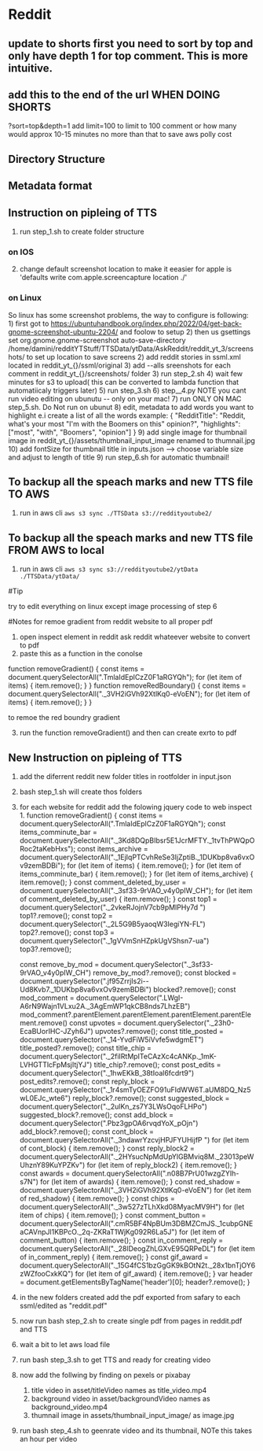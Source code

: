 # Reddit


## update to shorts first you need to sort by top and only have depth 1 for top comment. This is more intuitive.
## add this to the end of the url WHEN DOING SHORTS
?sort=top&depth=1
add limit=100
to limit to 100 comment or how many would approx 10-15 minutes no more than that to save aws polly cost
## Directory Structure




## Metadata format

## Instruction on pipleing of TTS
1) run step_1.sh to create folder structure
### on IOS
2) change default screenshot location to make it eeasier for apple is
    'defaults write com.apple.screencapture location ./'
### on Linux
So linux has some screenshot problems, the way to configure is following:
    1) first got to https://ubuntuhandbook.org/index.php/2022/04/get-back-gnome-screenshot-ubuntu-2204/ and foolow to setup
    2) then us gsettings set org.gnome.gnome-screenshot auto-save-directory /home/damini/redditYTStuff/TTSData/ytData/AskReddit/reddit_yt_3/screenshots/
    to set up location to save screens
2) add reddit stories in ssml.xml located in reddit_yt_{}/ssml/original
3) add --alls sreenshots for each comment in reddit_yt_{}/screenshots/ folder
3) run step_2.sh
4) wait few minutes for s3 to upload( this can be converted to lambda function that automatiicaly triggers later)
5) run step_3.sh
6) step__4.py
NOTE you cant run video editing on ubunutu -- only on your mac!
7) run ONLY ON MAC step_5.sh. Do Not run on ubunut
8) edit, metadata to add words you want to highlight e.i create a list of all the words
example:
{
"RedditTitle": "Reddit, what's your most \"I'm with the Boomers on this\" opinion?",
"highlights":  ["most", "with", "Boomers", "opinion"]
}
9) add single image for thumbnail image in reddit_yt_{}/assets/thumbnail_input_image renamed to thumnail.jpg
10) add fontSize for thumbnail title in inputs.json --> choose variable size and adjust to length of title
9) run step_6.sh for automatic thumbnail!

## To backup all the speach marks and new TTS file TO AWS
1) run in aws cli
    `aws s3 sync ./TTSData s3://reddityoutube2/`
## To backup all the speach marks and new TTS file FROM AWS to local
1) run in aws cli
    `aws s3 sync s3://reddityoutube2/ytData ./TTSData/ytData/ `

#Tip

try to edit everything on linux except image processing of step 6

#Notes for remoe gradient from reddit website to all proper pdf
1) open inspect element in reddit ask reddit whateever website to convert to pdf
2) paste this as a function in the conolse

function removeGradient() {
    const items = document.querySelectorAll(".TmlaIdEplCzZ0F1aRGYQh");
    for (let item of items) {
         item.remove();
    }
}
function removeRedBoundary() {
    const items = document.querySelectorAll("._3VH2iGVh92XtlKq0-eVoEN");
    for (let item of items) {
         item.remove();
    }
}

to remoe the red boundry gradient



3) run the function removeGradient()
and then can create exrto to pdf

## New Instruction on pipleing of TTS
1. add the diferrent reddit new folder titles in rootfolder in input.json
2. bash step_1.sh will create thos folders
3. for each website for reddit add the folowing jquery code to web inspect
    1.
function removeGradient() {
    const items = document.querySelectorAll(".TmlaIdEplCzZ0F1aRGYQh");
    const items_comminute_bar = document.querySelectorAll("._3Kd8DQpBIbsr5E1JcrMFTY._1tvThPWQpORoc2taKebHxs");
    const items_archive = document.querySelectorAll("._1EjIqPTCvhReSe3IjZptiB._1DUKbp8va6vxOv9zemBDBi");
    for (let item of items) {
         item.remove();
    }
    for (let item of items_comminute_bar) {
         item.remove();
    }
    for (let item of items_archive) {
         item.remove();
    }
    const comment_deleted_by_user = document.querySelectorAll("._3sf33-9rVAO_v4y0pIW_CH");
    for (let item of comment_deleted_by_user) {
         item.remove();
    }
    const top1 = document.querySelector("._2vkeRJojnV7cb9pMlPHy7d ")
    top1?.remove();
    const top2 = document.querySelector("._2L5G9B5yaoqW3IegiYN-FL")
    top2?.remove();
    const top3 = document.querySelector("._1gVVmSnHZpkUgVShsn7-ua")
    top3?.remove();

    const remove_by_mod = document.querySelector("._3sf33-9rVAO_v4y0pIW_CH")
    remove_by_mod?.remove();
    const blocked = document.querySelector(".jf95ZrrjIs2i--Ud8Kvb7._1DUKbp8va6vxOv9zemBDBi")
    blocked?.remove();
    const mod_comment = document.querySelector(".LWgI-A6rN9Wajn1VLxu2A._3AgEmWP1qkCB8nds7LhzEB")
    mod_comment?.parentElement.parentElement.parentElement.parentElement.remove()
    const upvotes = document.querySelector("._23h0-EcaBUorIHC-JZyh6J")
    upvotes?.remove();
    const title_posted = document.querySelector("._14-YvdFiW5iVvfe5wdgmET")
    title_posted?.remove();
    const title_chip = document.querySelector("._2fiIRtMpITeCAzXc4cANKp._1mK-LVHGTTlcFpMsjItjYJ")
    title_chip?.remove();
    const post_edits = document.querySelector("._1hwEKkB_38tIoal6fcdrt9")
    post_edits?.remove();
    const reply_block = document.querySelector("._1r4smTyOEZFO91uFIdWW6T.aUM8DQ_Nz5wL0EJc_wte6")
    reply_block?.remove();
    const suggested_block = document.querySelector("._2ulKn_zs7Y3LWsOqoFLHPo")
    suggested_block?.remove();
    const add_block = document.querySelector(".Pbz3gpOA6rvqdYoX_pOjn")
    add_block?.remove();
    const cont_block = document.querySelectorAll("._3ndawrYzcvjHPJFYUHijfP ")
    for (let item of cont_block) {
    item.remove();
    }
    const reply_block2 = document.querySelectorAll("._2HYsucNpMdUpYlGBMviq8M._23013peWUhznY89KuYPZKv")
    for (let item of reply_block2) {
    item.remove();
    }
    const awards = document.querySelectorAll(".n08B7PrU01wzgZYIh-s7N")
    for (let item of awards) {
    item.remove();
    }
    const red_shadow = document.querySelectorAll("._3VH2iGVh92XtlKq0-eVoEN")
    for (let item of red_shadow) {
    item.remove();
    }
    const chips = document.querySelectorAll("._3w527zTLhXkd08MyacMV9H")
    for (let item of chips) {
    item.remove();
    }
    const comment_button = document.querySelectorAll(".cmR5BF4NpBUm3DBMZCmJS._1cubpGNEaCAVnpJl1KBPcO._2q-ZKRaT1WjKg092R6La5J")
    for (let item of comment_button) {
    item.remove();
    }
    const in_comment_reply = document.querySelectorAll("._28lDeogZhLGXvE95QRPeDL")
    for (let item of in_comment_reply) {
    item.remove();
    }
    const gif_award = document.querySelectorAll("._15G4fCS1bzGgGK9kBOtN2t._28x1bnTjOY6zWZfooCxkKQ")
    for (let item of gif_award) {
    item.remove();
    }
    var header = document.getElementsByTagName('header')[0];
    header?.remove();
}
4. in the new folders created add the pdf exported from safary to each  ssml/edited as "reddit.pdf"
5. now run bash step_2.sh to create single pdf from pages in reddit.pdf  and TTS
6. wait a bit to let aws load file
7. run bash step_3.sh to get TTS and ready for creating video
8. now add the follwing by finding on pexels or pixabay
    1. title video in asset/titleVideo names as  title_video.mp4
    2. background video in asset/backgroundVideo names as  background_video.mp4
    3. thumnail image in assets/thumbnail_input_image/ as image.jpg
9. run bash step_4.sh to geenrate video and its thumbnail, NOTe this takes an hour per video

